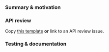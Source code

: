 ### Summary & motivation

<!-- Simple summary of what the code does or what you have changed. If this is a visual change, please include a screenshot/GIF. -->

### API review

<!-- Delete this section if this change involves no API changes. -->

Copy [this template] **or** link to an API review issue.

[this template]:
  https://github.com/stripe/react-stripe-elements/tree/master/.github/API_REVIEW.md

### Testing & documentation

<!-- How did you test this change? This can be as simple as "I wrote unit tests...". As a suggestion: double check your change works with *Split Fields*. -->

<!-- If this is an API change, have you updated the documentation? -->

<!-- OTHER: Consider checking "Allow edits from maintainers" below. -->
